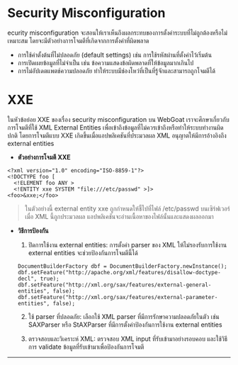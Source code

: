 # Security Misconfiguration

ecurity misconfiguration จะสอนให้เราเห็นถึงผลกระทบของการตั้งค่าระบบที่ไม่ถูกต้องหรือไม่เหมาะสม โดยจะมีตัวอย่างการโจมตีที่เกิดจากการตั้งค่าที่ผิดพลาด

  - การใช้ค่าตั้งต้นที่ไม่ปลอดภัย (default settings) เช่น การใช้รหัสผ่านที่ตั้งค่าไว้เริ่มต้น
  - การเปิดเผยข้อมูลที่ไม่จำเป็น เช่น ข้อความแสดงข้อผิดพลาดที่ให้ข้อมูลมากเกินไป
  - การไม่อัปเดตแพตช์ความปลอดภัย ทำให้ระบบมีช่องโหว่ที่เป็นที่รู้จักและสามารถถูกโจมตีได้

# XXE

ในหัวข้อย่อย XXE ของเรื่อง security misconfiguration บน WebGoat เราจะศึกษาเกี่ยวกับการโจมตีที่ใช้ XML External Entities เพื่อเข้าถึงข้อมูลที่ไม่ควรเข้าถึงหรือทำให้ระบบทำงานผิดปกติ โดยการโจมตีแบบ XXE เกิดขึ้นเมื่อแอปพลิเคชันที่ประมวลผล XML อนุญาตให้มีการอ้างอิงถึง external entities

  - **ตัวอย่างการโจมตี XXE**

  ```
  <?xml version="1.0" encoding="ISO-8859-1"?>
  <!DOCTYPE foo [
    <!ELEMENT foo ANY >
    <!ENTITY xxe SYSTEM "file:///etc/passwd" >]>
  <foo>&xxe;</foo>
  ```

  > ในตัวอย่างนี้ external entity xxe ถูกกำหนดให้ชี้ไปที่ไฟล์ /etc/passwd บนเซิร์ฟเวอร์ เมื่อ XML นี้ถูกประมวลผล แอปพลิเคชันจะอ่านเนื้อหาของไฟล์นั้นและแสดงผลออกมา

  - **วิธีการป้องกัน**
    1. ปิดการใช้งาน external entities: การตั้งค่า parser ของ XML ให้ไม่รองรับการใช้งาน external entities จะช่วยป้องกันการโจมตีนี้ได้

    ```
    DocumentBuilderFactory dbf = DocumentBuilderFactory.newInstance();
    dbf.setFeature("http://apache.org/xml/features/disallow-doctype-decl", true);
    dbf.setFeature("http://xml.org/sax/features/external-general-entities", false);
    dbf.setFeature("http://xml.org/sax/features/external-parameter-entities", false);
    ```
    2. ใช้ parser ที่ปลอดภัย: เลือกใช้ XML parser ที่มีการรักษาความปลอดภัยในตัว เช่น SAXParser หรือ StAXParser ที่มีการตั้งค่าป้องกันการใช้งาน external entities

    3. ตรวจสอบและวิเคราะห์ XML: ตรวจสอบ XML input ที่รับเข้ามาอย่างรอบคอบ และใช้วิธีการ validate ข้อมูลที่รับเข้ามาเพื่อป้องกันการโจมตี

___
